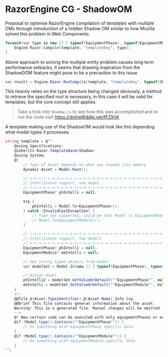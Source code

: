 # RazorEngine CG - ShadowOM
Proposal to optimise RazorEngine compilation of templates with multiple OMs
through introduction of a hidden Shadow OM similar to how Mozilla solved this problem in Web Components.
```csharp
foreach(var type in new [] { typeof(EquipmentPhase), typeof(EquipmentModule) }) {
    Engine.Razor.Compile(template, "templateKey", type);
}
```
Above approach to solving the multiple entity problem causes long term performance setbacks,
it seems that drawing inspiration from the ShadowDOM feature might pose to be a precaution to this issue.
```csharp
var result = Engine.Razor.RunCompile(template, "templateKey", typeof(Shadow), equipmentPhaseOM);
```
This heavily relies on the type structure being changed obviously, a method to retrieve the specified root is necessary,
in this case it will be valid for templates, but the core concept still applies. 

>Take a look into <code>Shadow.cs</code> to see how this was accomplished and to run the code visit https://dotnetfiddle.net/fFZXhK

A template making use of the ShadowOM
would look like this depending what model types it processes:
```csharp
string template = @""
    @using Specifications;
    @inherits Razor.TemplateBase<Shadow>
    @using System;
    @{
        // Type of Asset depends on what was loaded into memory
        dynamic Asset = Model.Root();

        // +-+-+-+-+-+-+-+-+-+-+-+-+-+-+-+-+-+-+-+-+-+-+-+-+-+-+-+-+-+-+-+-+-+-+-+-+-+-+-+-+-+-+-+-+-+-+-+-+-+
        // Intellisense support, one model
        // +-+-+-+-+-+-+-+-+-+-+-+-+-+-+-+-+-+-+-+-+-+-+-+-+-+-+-+-+-+-+-+-+-+-+-+-+-+-+-+-+-+-+-+-+-+-+-+-+-+
        EquipmentPhase? phIntelli = null;

        try {
            phIntelli = Model.To<EquipmentPhase>();
        } catch (InvalidCastException) {
            // Type not supported, could be that Model is EquipmentModule
            // Model.To<EquipmentModule>();
        }

        // +-+-+-+-+-+-+-+-+-+-+-+-+-+-+-+-+-+-+-+-+-+-+-+-+-+-+-+-+-+-+-+-+-+-+-+-+-+-+-+-+-+-+-+-+-+-+-+-+-+
        // Intellisense support, two models
        // +-+-+-+-+-+-+-+-+-+-+-+-+-+-+-+-+-+-+-+-+-+-+-+-+-+-+-+-+-+-+-+-+-+-+-+-+-+-+-+-+-+-+-+-+-+-+-+-+-+
        EquipmentPhase? phIntelli = null;
        EquipmentModule? emIntelli = null;

        // Get strong typed objects from model
        var modelSet = Model.In(new [] { typeof(EquipmentPhase), typeof(EquipmentModule) });

        // Assign model
        phIntelli2 = modelSet.GetValueOrDefault(""EquipmentPhase"", null);
        emIntelli = modelSet.GetValueOrDefault(""EquipmentModule"", null);
    }
    <!--
    @@file @(Asset.TypeIdentifier)_@(Asset.Name)_Info.log
    @@brief This file contains general information about the asset.
    Warning! This is a generated file. Manual changes will be omitted.
    -->
    @* Now certain code can be executed with only equipmentPhases or equipmentModules *@
    @if (Model.type().Contains(""EquipmentPhase"")) {
        // Do something with equipmentPhase specific data
    }
    @if (Model.type().Contains(""EquipmentModule"")) {
        // Do something with equipmentModule specific data
    }
"";
```
